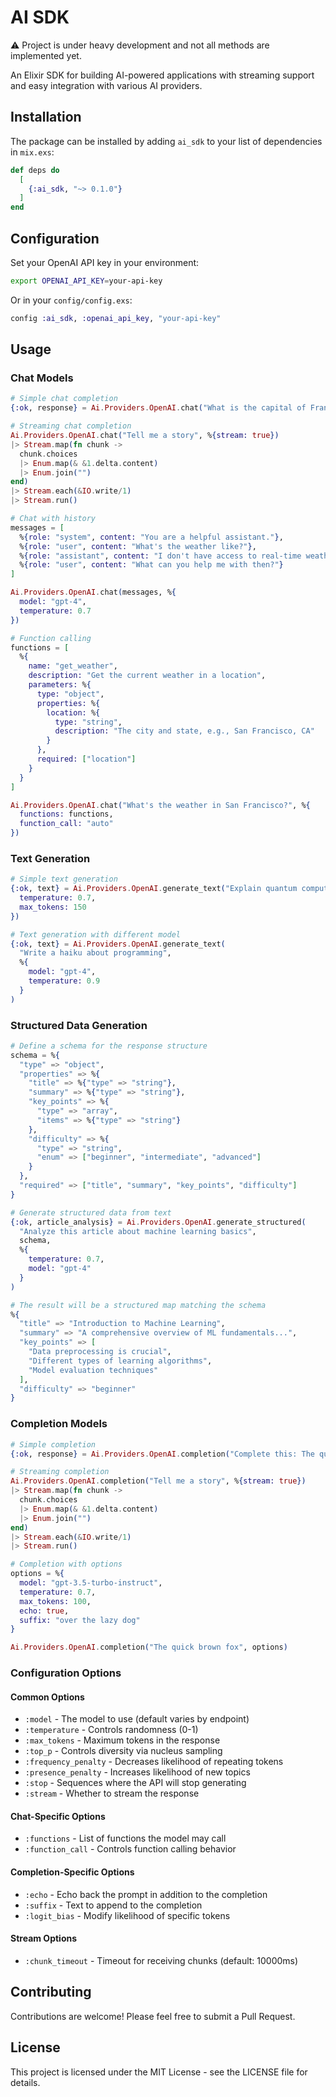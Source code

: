 # AI SDK

⚠️ Project is under heavy development and not all methods are implemented yet.

An Elixir SDK for building AI-powered applications with streaming support and easy integration with various AI providers.

## Installation

The package can be installed by adding `ai_sdk` to your list of dependencies in `mix.exs`:

```elixir
def deps do
  [
    {:ai_sdk, "~> 0.1.0"}
  ]
end
```

## Configuration

Set your OpenAI API key in your environment:

```bash
export OPENAI_API_KEY=your-api-key
```

Or in your `config/config.exs`:

```elixir
config :ai_sdk, :openai_api_key, "your-api-key"
```

## Usage

### Chat Models

```elixir
# Simple chat completion
{:ok, response} = Ai.Providers.OpenAI.chat("What is the capital of France?")

# Streaming chat completion
Ai.Providers.OpenAI.chat("Tell me a story", %{stream: true})
|> Stream.map(fn chunk -> 
  chunk.choices
  |> Enum.map(& &1.delta.content)
  |> Enum.join("")
end)
|> Stream.each(&IO.write/1)
|> Stream.run()

# Chat with history
messages = [
  %{role: "system", content: "You are a helpful assistant."},
  %{role: "user", content: "What's the weather like?"},
  %{role: "assistant", content: "I don't have access to real-time weather data."},
  %{role: "user", content: "What can you help me with then?"}
]

Ai.Providers.OpenAI.chat(messages, %{
  model: "gpt-4",
  temperature: 0.7
})

# Function calling
functions = [
  %{
    name: "get_weather",
    description: "Get the current weather in a location",
    parameters: %{
      type: "object",
      properties: %{
        location: %{
          type: "string",
          description: "The city and state, e.g., San Francisco, CA"
        }
      },
      required: ["location"]
    }
  }
]

Ai.Providers.OpenAI.chat("What's the weather in San Francisco?", %{
  functions: functions,
  function_call: "auto"
})
```

### Text Generation

```elixir
# Simple text generation
{:ok, text} = Ai.Providers.OpenAI.generate_text("Explain quantum computing in simple terms", %{
  temperature: 0.7,
  max_tokens: 150
})

# Text generation with different model
{:ok, text} = Ai.Providers.OpenAI.generate_text(
  "Write a haiku about programming",
  %{
    model: "gpt-4",
    temperature: 0.9
  }
)
```

### Structured Data Generation

```elixir
# Define a schema for the response structure
schema = %{
  "type" => "object",
  "properties" => %{
    "title" => %{"type" => "string"},
    "summary" => %{"type" => "string"},
    "key_points" => %{
      "type" => "array",
      "items" => %{"type" => "string"}
    },
    "difficulty" => %{
      "type" => "string",
      "enum" => ["beginner", "intermediate", "advanced"]
    }
  },
  "required" => ["title", "summary", "key_points", "difficulty"]
}

# Generate structured data from text
{:ok, article_analysis} = Ai.Providers.OpenAI.generate_structured(
  "Analyze this article about machine learning basics",
  schema,
  %{
    temperature: 0.7,
    model: "gpt-4"
  }
)

# The result will be a structured map matching the schema
%{
  "title" => "Introduction to Machine Learning",
  "summary" => "A comprehensive overview of ML fundamentals...",
  "key_points" => [
    "Data preprocessing is crucial",
    "Different types of learning algorithms",
    "Model evaluation techniques"
  ],
  "difficulty" => "beginner"
}
```

### Completion Models

```elixir
# Simple completion
{:ok, response} = Ai.Providers.OpenAI.completion("Complete this: The quick brown fox")

# Streaming completion
Ai.Providers.OpenAI.completion("Tell me a story", %{stream: true})
|> Stream.map(fn chunk -> 
  chunk.choices
  |> Enum.map(& &1.delta.content)
  |> Enum.join("")
end)
|> Stream.each(&IO.write/1)
|> Stream.run()

# Completion with options
options = %{
  model: "gpt-3.5-turbo-instruct",
  temperature: 0.7,
  max_tokens: 100,
  echo: true,
  suffix: "over the lazy dog"
}

Ai.Providers.OpenAI.completion("The quick brown fox", options)
```

### Configuration Options

#### Common Options
- `:model` - The model to use (default varies by endpoint)
- `:temperature` - Controls randomness (0-1)
- `:max_tokens` - Maximum tokens in the response
- `:top_p` - Controls diversity via nucleus sampling
- `:frequency_penalty` - Decreases likelihood of repeating tokens
- `:presence_penalty` - Increases likelihood of new topics
- `:stop` - Sequences where the API will stop generating
- `:stream` - Whether to stream the response

#### Chat-Specific Options
- `:functions` - List of functions the model may call
- `:function_call` - Controls function calling behavior

#### Completion-Specific Options
- `:echo` - Echo back the prompt in addition to the completion
- `:suffix` - Text to append to the completion
- `:logit_bias` - Modify likelihood of specific tokens

#### Stream Options
- `:chunk_timeout` - Timeout for receiving chunks (default: 10000ms)

## Contributing

Contributions are welcome! Please feel free to submit a Pull Request.

## License

This project is licensed under the MIT License - see the LICENSE file for details.

